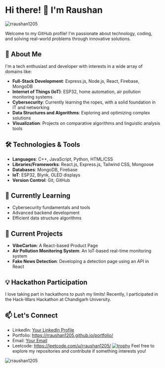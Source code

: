# Hi there! 👋 I'm Raushan
<p align="left"> <img src="https://komarev.com/ghpvc/?username=rraushan1205&label=Profile%20views&color=0e75b6&style=flat" alt="rraushan1205" /> </p>
Welcome to my GitHub profile! I'm passionate about technology, coding, and solving real-world problems through innovative solutions.

## 🚀 About Me

I'm a tech enthusiast and developer with interests in a wide array of domains like:

- **Full-Stack Development**: Express.js, Node.js, React, Firebase, MongoDB
- **Internet of Things (IoT)**: ESP32, home automation, air pollution monitoring systems
- **Cybersecurity**: Currently learning the ropes, with a solid foundation in IT and networking
- **Data Structures and Algorithms**: Exploring and optimizing complex solutions
- **Visualization**: Projects on comparative algorithms and linguistic analysis tools

## 🛠️ Technologies & Tools

- **Languages**: C++, JavaScript, Python, HTML/CSS
- **Libraries/Frameworks**: React.js, Express.js, Tailwind CSS, Mongoose
- **Databases**: MongoDB, Firebase
- **IoT**: ESP32, Blynk, OLED displays
- **Version Control**: Git, GitHub

## 🌱 Currently Learning

- Cybersecurity fundamentals and tools
- Advanced backend development
- Efficient data structure algorithms

## 🔭 Current Projects

- **VibeCarton**: A React-based Product Page
- **Air Pollution Monitoring System**: An IoT-based real-time monitoring system
- **Fake News Detection**: Developing a detection page using an API in React

## 💡 Hackathon Participation

I love taking part in hackathons to push my limits! Recently, I participated in the Hack-Wars Hackathon at Chandigarh University.

## 📫 Let's Connect

- LinkedIn: [Your LinkedIn Profile](#)
- Portfolio: https://rraushan1205.github.io/portfolio/
- Email: [Your Email](mailto:your-email@example.com)
- Leetcode: https://leetcode.com/u/rraushan1205/
[![trophy](https://github-profile-trophy.vercel.app/?username=rraushan1205)](https://github.com/rraushan1205/github-profile-trophy)
Feel free to explore my repositories and contribute if something interests you!
<p><img align="center" src="https://github-readme-streak-stats.herokuapp.com/?user=rraushan1205&" alt="rraushan1205" /></p>
